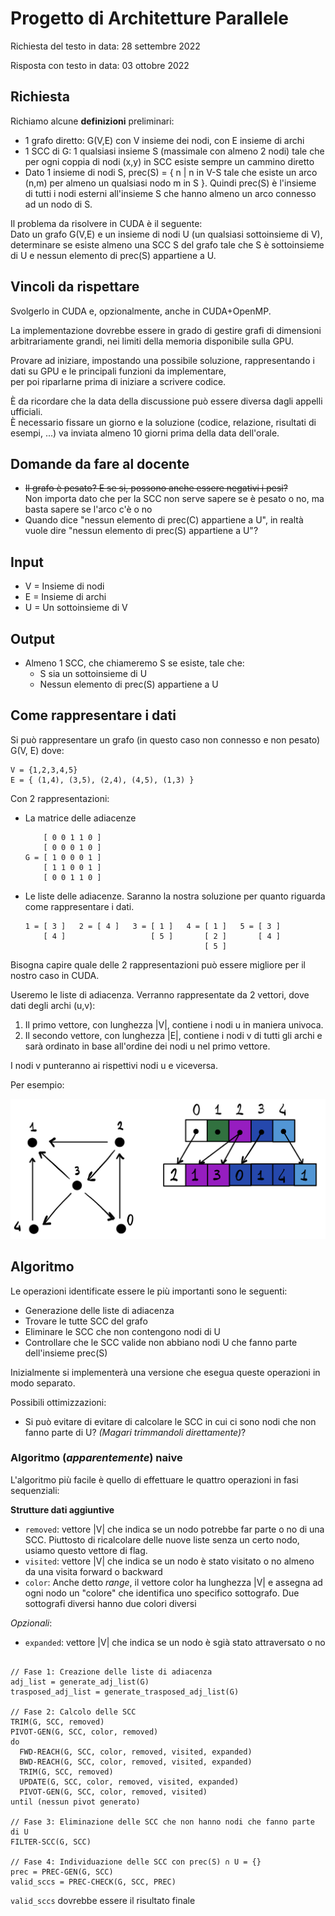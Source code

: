 # Progetto di Architetture Parallele

Richiesta del testo in data: 28 settembre 2022

Risposta con testo in data: 03 ottobre 2022

## Richiesta

Richiamo alcune **definizioni** preliminari:
  - 1 grafo diretto: G(V,E) con V insieme dei nodi, con E insieme di archi
  - 1 SCC di G: 1 qualsiasi insieme S (massimale con almeno 2 nodi) tale che per ogni coppia di nodi (x,y) in SCC esiste sempre un cammino diretto
  - Dato 1 insieme di nodi S, prec(S) = { n | n in V-S tale che esiste un arco (n,m) per almeno un qualsiasi nodo m in S }. Quindi prec(S) è l'insieme di tutti i nodi esterni all'insieme S che hanno almeno un arco connesso ad un nodo di S.

Il problema da risolvere in CUDA è il seguente: \
Dato un grafo G(V,E) e un insieme di nodi U  (un qualsiasi sottoinsieme di V),
determinare se esiste almeno una SCC  S del grafo tale che S è sottoinsieme di U
e nessun elemento di prec(S) appartiene a U.

## Vincoli da rispettare

Svolgerlo in CUDA e, opzionalmente, anche in CUDA+OpenMP.

La implementazione dovrebbe essere in grado di gestire grafi di dimensioni arbitrariamente grandi,
nei limiti della memoria disponibile sulla GPU.

Provare ad iniziare, impostando una possibile soluzione, rappresentando i dati su GPU e le principali funzioni da implementare,  
per poi riparlarne prima di iniziare a scrivere codice.

È da ricordare che la data della discussione può essere diversa dagli appelli ufficiali. \
È necessario fissare un giorno e la soluzione (codice, relazione, risultati di esempi, ...) va inviata almeno 10 giorni prima della data dell'orale.

## Domande da fare al docente

  -  ~~Il grafo è pesato? E se si, possono anche essere negativi i pesi?~~ \
  Non importa dato che per la SCC non serve sapere se è pesato o no, ma basta sapere se l'arco c'è o no
  - Quando dice "nessun elemento di prec(C) appartiene a U", in realtà vuole dire "nessun elemento di prec(S) appartiene a U"?
  
## Input
  - V = Insieme di nodi
  - E = Insieme di archi
  - U = Un sottoinsieme di V

## Output
  - Almeno 1 SCC, che chiameremo S se esiste, tale che:
    - S sia un sottoinsieme di U
    - Nessun elemento di prec(S) appartiene a U

## Come rappresentare i dati
Si può rappresentare un grafo (in questo caso non connesso e non pesato) G(V, E) dove:

    V = {1,2,3,4,5}
    E = { (1,4), (3,5), (2,4), (4,5), (1,3) }

Con 2 rappresentazioni:
  - La matrice delle adiacenze

            [ 0 0 1 1 0 ]
            [ 0 0 0 1 0 ]
        G = [ 1 0 0 0 1 ]
            [ 1 1 0 0 1 ]
            [ 0 0 1 1 0 ]

  - Le liste delle adiacenze.
  Saranno la nostra soluzione per quanto riguarda come rappresentare i dati.

        1 = [ 3 ]   2 = [ 4 ]   3 = [ 1 ]   4 = [ 1 ]   5 = [ 3 ]
            [ 4 ]                   [ 5 ]       [ 2 ]       [ 4 ]
                                                [ 5 ]

Bisogna capire quale delle 2 rappresentazioni può essere migliore per il nostro caso in CUDA.

Useremo le liste di adiacenza.
Verranno rappresentate da 2 vettori, dove dati degli archi (u,v):

1. Il primo vettore, con lunghezza |V|, contiene i nodi u in maniera univoca.
2. Il secondo vettore, con lunghezza |E|, contiene i nodi v di tutti gli archi e sarà ordinato in base all'ordine dei nodi u nel primo vettore.

I nodi v punteranno ai rispettivi nodi u e viceversa.

Per esempio:

![Missing image data representation](img/example_representation_data.jpeg "Data representation")

## Algoritmo

Le operazioni identificate essere le più importanti sono le seguenti:
 * Generazione delle liste di adiacenza
 * Trovare le tutte SCC del grafo
 * Eliminare le SCC che non contengono nodi di U
 * Controllare che le SCC valide non abbiano nodi U che fanno parte dell'insieme prec(S)

Inizialmente si implementerà una versione che esegua queste operazioni in modo separato.

Possibili ottimizzazioni:
 * Si può evitare di evitare di calcolare le SCC in cui ci sono nodi che non fanno parte di U? _(Magari trimmandoli direttamente)_?

### Algoritmo (_apparentemente_) naive

L'algoritmo più facile è quello di effettuare le quattro operazioni in fasi sequenziali:

**Strutture dati aggiuntive**

* `removed`: vettore |V| che indica se un nodo potrebbe far parte o no di una SCC. Piuttosto di ricalcolare delle nuove liste senza un certo nodo, usiamo questo vettore di flag.
* `visited`: vettore |V| che indica se un nodo è stato visitato o no almeno da una visita forward o backward 
* `color`: Anche detto _range_, il vettore color ha lunghezza |V| e assegna ad ogni nodo un "colore" che identifica uno specifico sottografo. Due sottografi diversi hanno due colori diversi

_Opzionali_:
* `expanded`: vettore |V| che indica se un nodo è sgià stato attraversato o no

~~~

// Fase 1: Creazione delle liste di adiacenza
adj_list = generate_adj_list(G)
trasposed_adj_list = generate_trasposed_adj_list(G)

// Fase 2: Calcolo delle SCC
TRIM(G, SCC, removed)
PIVOT-GEN(G, SCC, color, removed)
do
  FWD-REACH(G, SCC, color, removed, visited, expanded)
  BWD-REACH(G, SCC, color, removed, visited, expanded)
  TRIM(G, SCC, removed)
  UPDATE(G, SCC, color, removed, visited, expanded)
  PIVOT-GEN(G, SCC, color, removed, visited)
until (nessun pivot generato)

// Fase 3: Eliminazione delle SCC che non hanno nodi che fanno parte di U
FILTER-SCC(G, SCC)

// Fase 4: Individuazione delle SCC con prec(S) ∩ U = {}
prec = PREC-GEN(G, SCC)
valid_sccs = PREC-CHECK(G, SCC, PREC)

~~~

`valid_sccs` dovrebbe essere il risultato finale